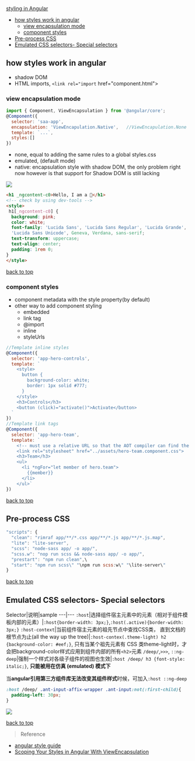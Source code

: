 [styling in Angular](#top)

- [how styles work in angular](#how-styles-work-in-angular)
  - [view encapsulation mode](#view-encapsulation-mode)
  - [component styles](#component-styles)
- [Pre-process CSS](#pre-process-css)
- [Emulated CSS selectors- Special selectors](#emulated-css-selectors--special-selectors)

## how styles work in angular

- shadow DOM
- HTML imports, `<link rel="import` href="component.html">

### view encapsulation mode

```javascript
import { Component, ViewEncapsulation } from '@angular/core';
@Component({
  selector: 'saa-app',
  encapsulation: 'ViewEncapulation.Native',   //ViewEncapulation.None
  template: `...`,
  styles:[]
})
```

- none, equal to adding the same rules to a global styles.css
- emulated, (default mode)
- native: encapsulation style with shadow DOM, the only problem right now however is that support for Shadow DOM is still lacking

![](https://i.imgur.com/ZhtES5g.png)

```html
<h1 _ngcontent-c0>Hello, I am a 🐰</h1>
<!-- check by using dev-tools -->
<style>
 h1[_ngcontent-c0] {
  background: pink;
  color: white;
  font-family: 'Lucida Sans', 'Lucida Sans Regular', 'Lucida Grande',
  'Lucida Sans Unicode', Geneva, Verdana, sans-serif;
  text-transform: uppercase;
  text-align: center;
  padding: 1rem 0;
}
</style>
```

[back to top](#top)

### component styles

- component metadata with the style property(by default)
- other way to add component styling
  - embedded
  - link tag
  - @import
  - inline
  - styleUrls

```javascript
//Template inline styles
@Component({
  selector: 'app-hero-controls',
  template: `
    <style>
      button {
        background-color: white;
        border: 1px solid #777;
      }
    </style>
    <h3>Controls</h3>
    <button (click)="activate()">Activate</button>
  `
})
//Template link tags
@Component({
  selector: 'app-hero-team',
  template: `
    <!-- must use a relative URL so that the AOT compiler can find the stylesheet -->
    <link rel="stylesheet" href="../assets/hero-team.component.css">
    <h3>Team</h3>
    <ul>
      <li *ngFor="let member of hero.team">
        {{member}}
      </li>
    </ul>`
})
```

[back to top](#top)

## Pre-process CSS

```javascript
"scripts": {
  "clean": "rimraf app/**/*.css app/**/*.js app/**/*.js.map",
  "lite": "lite-server",
  "scss": "node-sass app/ -o app/",
  "scss.w": "nop run scss && node-sass app/ -o app/",
  "prestart": "npm run clean",\
  "start": "npm run scss\" "\npm run scss:w\" "\lite-server\"
}
```

[back to top](#top)

## Emulated CSS selectors- Special selectors

Selector|说明|sample
---|---
`:host`|选择组件宿主元素中的元素（相对于组件模板内部的元素）|`:host{border-width: 3px;}`,`:host(.active){border-width: 3px;}`
`:host-context`|当前组件宿主元素的祖先节点中查找CSS类， 直到文档的根节点为止(all the way up the tree)|`:host-contex(.theme-light) h2 {background-color: #eef;}`, 只有当某个祖先元素有 CSS 类theme-light时，才会把background-color样式应用到组件内部的所有`<h2>`元素
`/deep/`,`>>>`, `::ng-deep`|强制一个样式对各级子组件的视图也生效|`:host /deep/ h3 {font-style: italic;}`, **只能被用在仿真 (emulated) 模式下**

当**angular引用第三方组件库无法改变其组件样式**时候，可加入`:host ::ng-deep`

```css
:host /deep/ .ant-input-affix-wrapper .ant-input:not(:first-child){
  padding-left: 30px;
}
```

![](https://i.imgur.com/FWF5RHv.png)

[back to top](#top)

> Reference
- [angular style guide](https://angular.io/guide/styleguide)
- [Scoping Your Styles in Angular With ViewEncapsulation](https://alligator.io/angular/viewencapsulation/)

